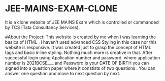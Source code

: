 # JEE-MAINS-EXAM-CLONE
It is a clone website of JEE MAINS Exam which is controlled or commanded by TCS (Tata Consultancy Services).

#About the Project:
This website is created by me when i was learning the basics of HTML . I haven't used advanced CSS Styling in this case nor this website is responsive. It was created just to grasp the concept of HTML tags and basic inline styling. 
Nothing much more is creative in that. 
After successful login using Application number and password, where application number is 2021BCSE___ and Password is your DATE OF BIRTH you can signed into a question paper where it constists of two questions . You can answer one question and move to next question by next.

